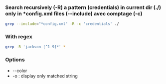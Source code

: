  ### Search recursively (-R) a pattern (credentials) in current dir (./) only in *config.xml files (--include) avec comptage (-c)
 ```bash
 grep --include="*config.xml" -R -c 'credentials' ./
```

### With regex
```bash
grep -R 'jackson-[^1-9]*' *
```

### Options
* --color
* -o : display only matched string
